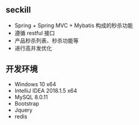 ## seckill
* Spring + Spring MVC + Mybatis 构成的秒杀功能
* 遵循 restful 接口
* 产品秒杀列表、秒杀功能等
* 进行高并发优化

## 开发环境
* Windows 10 x64
* IntelliJ IDEA 2018.1.5 x64
* MySQL 8.0.11
* Bootstrap
* Jquery
* redis